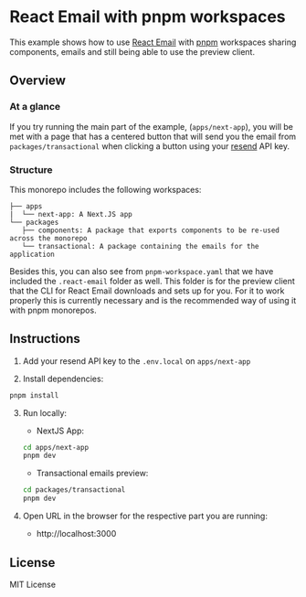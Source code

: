 # React Email with pnpm workspaces

This example shows how to use [React Email](https://github.com/resendlabs/react-email) 
with [pnpm](https://pnpm.io/) workspaces sharing components, emails and still being able to use the preview client.

## Overview

### At a glance

If you try running the main part of the example, (`apps/next-app`), you will be met with
a page that has a centered button that will send you the email from 
`packages/transactional` when clicking a button using your [resend](https://resend.com/home) API key.

### Structure

This monorepo includes the following workspaces:

```
├── apps
|  └── next-app: A Next.JS app
└── packages
   ├── components: A package that exports components to be re-used across the monorepo
   └── transactional: A package containing the emails for the application
```

Besides this, you can also see from `pnpm-workspace.yaml` that we have included the `.react-email`
folder as well. This folder is for the preview client that the CLI for React Email downloads and sets
up for you. For it to work properly this is currently necessary and is the recommended way of using it
with pnpm monorepos.

## Instructions

1. Add your resend API key to the `.env.local` on `apps/next-app`

2. Install dependencies:

  ```sh
pnpm install
  ```

3. Run locally:
    - NextJS App: 
    ```sh
    cd apps/next-app
    pnpm dev
    ```
    - Transactional emails preview:
    ```sh
    cd packages/transactional
    pnpm dev
    ```

4. Open URL in the browser for the respective part you are running:
    - http://localhost:3000

## License

MIT License

